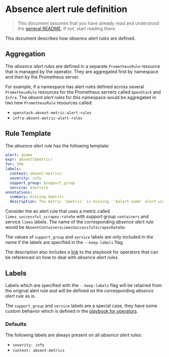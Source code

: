 # Absence alert rule definition

> This document assumes that you have already read and understood the [general
> README](../README.md). If not, start reading there.

This document describes how _absence alert rules_ are defined.

## Aggregation

The _absence alert rules_ are defined in a separate `PrometheusRule` resource that is
managed by the operator. They are aggregated first by namespace and then by the Prometheus
server.

For example, if a namespace has alert rules defined across several `PrometheusRule`
resources for the Prometheus servers called `OpenStack` and `Infra`. The _absent alert
rules_ for this namespace would be aggregated in two new `PrometheusRule` resources
called:

- `openstack-absent-metric-alert-rules`
- `infra-absent-metric-alert-rules`

## Rule Template

The _absence alert rule_ has the following template:

```yaml
alert: $name
expr: absent($metric)
for: 10m
labels:
  context: absent-metrics
  severity: info
  support_group: $support_group
  service: $service
annotations:
  summary: missing $metric
  description: The metric '$metric' is missing. '$alert-name' alert using it may not fire as intended.
```

Consider the an alert rule that uses a metric called `limes_successful_scrapes:rate5m`
with support group `containers` and service `limes` labels. The name of the corresponding
_absence alert rule_ would be `AbsentContainersLimesSuccessfulScrapesRate5m`.

The values of `support_group` and `service` labels are only included in the name if the
labels are specified in the `--keep-labels` flag.

The description also includes a [link](./doc/playbook.md) to the playbook for operators
that can be referenced on how to deal with _absence alert rules_.

## Labels

Labels which are specified with the `--keep-labels` flag will be retained from the
original alert rule and will be defined on the corresponding _absence alert rule_ as is.

The `support_group` and `service` labels are a special case, they have some custom behavior which is
defined in the [playbook for operators](./playbook.md#tier-and-service-labels).

### Defaults

The following labels are always present on all _absence alert rules_:

- `severity: info`
- `context: absent-metrics`
